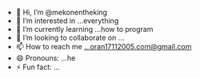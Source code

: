 - 👋 Hi, I’m @mekonentheking
- 👀 I’m interested in ...everything
- 🌱 I’m currently learning ...how to program
- 💞️ I’m looking to collaborate on ...
- 📫 How to reach me ...oran17112005.com@gmail.com
- 😄 Pronouns: ...he
- ⚡ Fun fact: ...

<!---
mekonentheking/mekonentheking is a ✨ special ✨ repository because its `README.md` (this file) appears on your GitHub profile.
You can click the Preview link to take a look at your changes.
--->
